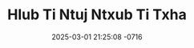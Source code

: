 ---
layout: movie-video-data
date: 2025-03-01 21:25:08 -0716
categories: movie

# Site Attributes
title: "Hlub Ti Ntuj Ntxub Ti Txha"
permalink: "/movie/Hlub_Ti_Ntuj_Ntxub_Ti_Txha"

# Movie Attributes
synopsis: ""
producer: "Twin Star Video Production"
director: ""
writer: ""
video_link: ""
genre: "Romance Action"
year: "2004"
release_type: "VHS"
storage: "Center for Hmong Studies"
thumbnail: "/assets/images/movie_thumbnails/Hlub Ti Ntuj Ntxub Ti Txha.jpeg"
publishing_company: "Twin Star Video Production"

# Sequels + Parts
base_movie: ""
total_parts: 
sequel: ""

# Movie Cast
cast:
#VALUE!
---